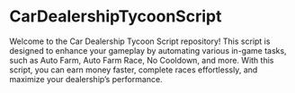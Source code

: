 # CarDealershipTycoonScript
Welcome to the Car Dealership Tycoon Script repository! This script is designed to enhance your gameplay by automating various in-game tasks, such as Auto Farm, Auto Farm Race, No Cooldown, and more. With this script, you can earn money faster, complete races effortlessly, and maximize your dealership’s performance. 
